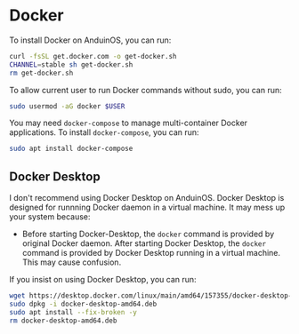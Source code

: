 # Docker

To install Docker on AnduinOS, you can run:

```bash
curl -fsSL get.docker.com -o get-docker.sh
CHANNEL=stable sh get-docker.sh
rm get-docker.sh
```

To allow current user to run Docker commands without sudo, you can run:

```bash
sudo usermod -aG docker $USER
```

You may need `docker-compose` to manage multi-container Docker applications. To install `docker-compose`, you can run:

```bash
sudo apt install docker-compose
```

## Docker Desktop

I don't recommend using Docker Desktop on AnduinOS. Docker Desktop is designed for runnning Docker daemon in a virtual machine. It may mess up your system because:

* Before starting Docker-Desktop, the `docker` command is provided by original Docker daemon. After starting Docker Desktop, the `docker` command is provided by Docker Desktop running in a virtual machine. This may cause confusion.

If you insist on using Docker Desktop, you can run:

<!-- The link needs to be updated regularly. -->

```bash
wget https://desktop.docker.com/linux/main/amd64/157355/docker-desktop-amd64.deb
sudo dpkg -i docker-desktop-amd64.deb
sudo apt install --fix-broken -y
rm docker-desktop-amd64.deb
```
